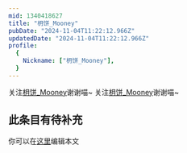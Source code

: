 ```yaml
---
mid: 1340418627
title: "枂饼_Mooney"
pubDate: "2024-11-04T11:22:12.966Z"
updatedDate: "2024-11-04T11:22:12.966Z"
profile:
  {
    Nickname: ["枂饼_Mooney"],
  }
---
```


关注[枂饼_Mooney](https://space.bilibili.com/1340418627)谢谢喵~ 关注[枂饼_Mooney](https://space.bilibili.com/1340418627)谢谢喵~

## 此条目有待补充
你可以在[这里](https://github.com/Yuhanawa/VTuber.ICU-Content/edit/master/v/枂饼_Mooney/index.md)编辑本文
